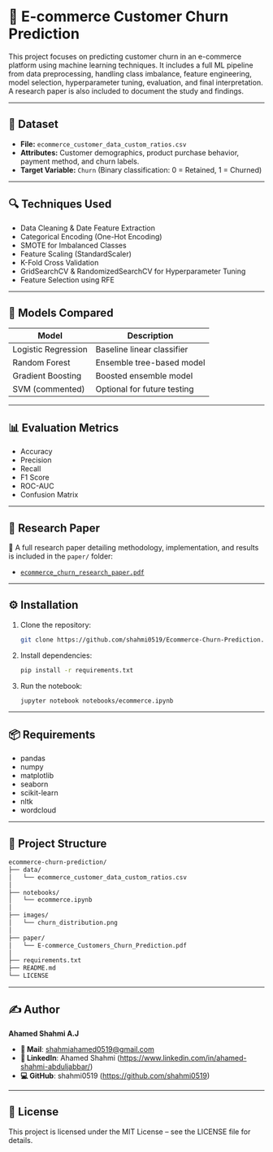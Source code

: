 # 🛒 E-commerce Customer Churn Prediction

This project focuses on predicting customer churn in an e-commerce platform using machine learning techniques. It includes a full ML pipeline from data preprocessing, handling class imbalance, feature engineering, model selection, hyperparameter tuning, evaluation, and final interpretation. A research paper is also included to document the study and findings.

---

## 📁 Dataset

- **File:** `ecommerce_customer_data_custom_ratios.csv`
- **Attributes:** Customer demographics, product purchase behavior, payment method, and churn labels.
- **Target Variable:** `Churn` (Binary classification: 0 = Retained, 1 = Churned)

---

## 🔍 Techniques Used

- Data Cleaning & Date Feature Extraction
- Categorical Encoding (One-Hot Encoding)
- SMOTE for Imbalanced Classes
- Feature Scaling (StandardScaler)
- K-Fold Cross Validation
- GridSearchCV & RandomizedSearchCV for Hyperparameter Tuning
- Feature Selection using RFE

---

## 🧠 Models Compared

| Model               | Description                         |
|--------------------|-------------------------------------|
| Logistic Regression | Baseline linear classifier          |
| Random Forest       | Ensemble tree-based model           |
| Gradient Boosting   | Boosted ensemble model              |
| SVM (commented)     | Optional for future testing         |

---

## 📊 Evaluation Metrics

- Accuracy
- Precision
- Recall
- F1 Score
- ROC-AUC
- Confusion Matrix

---

## 📄 Research Paper

📘 A full research paper detailing methodology, implementation, and results is included in the `paper/` folder:

- [`ecommerce_churn_research_paper.pdf`]((https://github.com/shahmi0519/Ecommerce-Churn-Prediction/blob/main/paper/E-commerce%20Customers%20Churn%20Prediction.pdf))

---

## ⚙️ Installation

1. Clone the repository:
   ```bash
   git clone https://github.com/shahmi0519/Ecommerce-Churn-Prediction.git
   ```
2. Install dependencies:
   ```bash
   pip install -r requirements.txt
   ```
3. Run the notebook:
   ```bash
   jupyter notebook notebooks/ecommerce.ipynb
   ```

---

## 📦 Requirements

- pandas
- numpy
- matplotlib
- seaborn
- scikit-learn
- nltk
- wordcloud

---

## 📂 Project Structure
```bash
ecommerce-churn-prediction/
├── data/
│   └── ecommerce_customer_data_custom_ratios.csv
│
├── notebooks/
│   └── ecommerce.ipynb
│
├── images/
│   └── churn_distribution.png
│
├── paper/
│   └── E-commerce_Customers_Churn_Prediction.pdf
│
├── requirements.txt
├── README.md
└── LICENSE
```
---

## ✍️ Author
**Ahamed Shahmi A.J**
- **📧 Mail**: shahmiahamed0519@gmail.com
- **🔗 LinkedIn**: Ahamed Shahmi (https://www.linkedin.com/in/ahamed-shahmi-abduljabbar/)
- **💻 GitHub**: shahmi0519 (https://github.com/shahmi0519)

---

## 📝 License
This project is licensed under the MIT License – see the LICENSE file for details.
